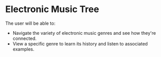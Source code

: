 # Electronic Music Tree

The user will be able to:

- Navigate the variety of electronic music genres and see how they're connected.
- View a specific genre to learn its history and listen to associated examples.
